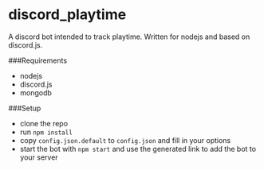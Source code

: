 discord_playtime
=========
A discord bot intended to track playtime. Written for nodejs and based on discord.js.


###Requirements
* nodejs
* discord.js
* mongodb

###Setup
* clone the repo
* run `npm install`
* copy `config.json.default` to `config.json` and fill in your options
* start the bot with `npm start` and use the generated link to add the bot to your server